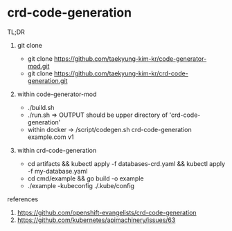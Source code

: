 # crd-code-generation

TL;DR

1. git clone
    - git clone https://github.com/taekyung-kim-kr/code-generator-mod.git
    - git clone https://github.com/taekyung-kim-kr/crd-code-generation.git

2. within code-generator-mod
    - ./build.sh
    - ./run.sh => OUTPUT should be upper directory of 'crd-code-generation'
    - within docker -> /script/codegen.sh crd-code-generation example.com v1

3. within crd-code-generation
    - cd artifacts && kubectl apply -f databases-crd.yaml && kubectl apply -f my-database.yaml
    - cd cmd/example && go build -o example
    - ./example -kubeconfig ./.kube/config

references
1. https://github.com/openshift-evangelists/crd-code-generation
2. https://github.com/kubernetes/apimachinery/issues/63
